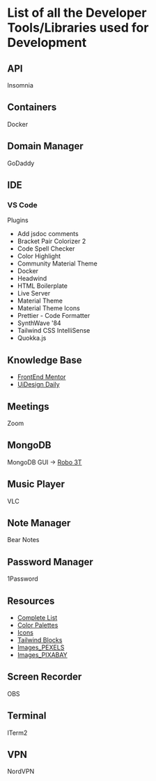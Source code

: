 # List of all the Developer Tools/Libraries used for Development

## API
Insomnia

## Containers
Docker

## Domain Manager
GoDaddy

## IDE
### VS Code
  Plugins
* Add jsdoc comments
* Bracket Pair Colorizer 2
* Code Spell Checker
* Color Highlight
* Community Material Theme
* Docker
* Headwind
* HTML Boilerplate
* Live Server
* Material Theme
* Material Theme Icons
* Prettier - Code Formatter
* SynthWave '84
* Tailwind CSS IntelliSense
* Quokka.js

## Knowledge Base
* [FrontEnd Mentor](https://www.frontendmentor.io/challenges)
* [UiDesign Daily](https://uidesigndaily.com/)

## Meetings
Zoom

## MongoDB
MongoDB GUI -> [Robo 3T](https://robomongo.org/download)

## Music Player
VLC

## Note Manager
Bear
Notes

## Password Manager
1Password

## Resources
* [Complete List](https://github.com/bradtraversy/design-resources-for-developers)
* [Color Palettes](https://colorsinspo.com/)
* [Icons](https://heroicons.dev/)
* [Tailwind Blocks](https://mertjf.github.io/tailblocks/)
* [Images_PEXELS](https://www.pexels.com/)
* [Images_PIXABAY](https://pixabay.com/)

## Screen Recorder
OBS

## Terminal
ITerm2

## VPN
NordVPN
